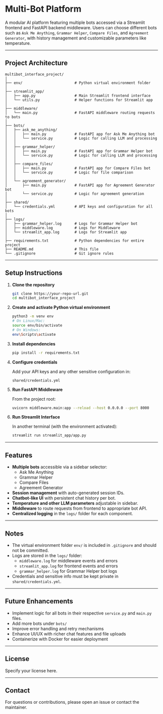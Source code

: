 # Multi-Bot Platform

A modular AI platform featuring multiple bots accessed via a Streamlit frontend and FastAPI backend middleware. Users can choose different bots such as `Ask Me Anything`, `Grammar Helper`, `Compare Files`, and `Agreement Generator`, with history management and customizable parameters like temperature.

---

## Project Architecture

```
multibot_interface_project/
│
├── env/                        # Python virtual environment folder
│
├── streamlit_app/
│   ├── app.py                  # Main Streamlit frontend interface
│   └── utils.py                # Helper functions for Streamlit app
│
├── middleware/
│   └── main.py                 # FastAPI middleware routing requests to bots
│
├── bots/
│   ├── ask_me_anything/
│   │   ├── main.py             # FastAPI app for Ask Me Anything bot
│   │   └── service.py          # Logic for calling LLM and processing
│   │
│   ├── grammar_helper/
│   │   ├── main.py             # FastAPI app for Grammar Helper bot
│   │   └── service.py          # Logic for calling LLM and processing
│   │
│   ├── compare_files/
│   │   ├── main.py             # FastAPI app for Compare Files bot
│   │   └── service.py          # Logic for file comparison
│   │
│   └── agreement_generator/
│       ├── main.py             # FastAPI app for Agreement Generator bot
│       └── service.py          # Logic for agreement generation
│
├── shared/
│   └── credentials.yml         # API keys and configuration for all bots
│
├── logs/
│   ├── grammar_helper.log      # Logs for Grammar Helper bot
│   ├── middleware.log          # Logs for Middleware
│   └── streamlit_app.log       # Logs for Streamlit app
│
├── requirements.txt            # Python dependencies for entire project
├── README.md                   # This file
└── .gitignore                  # Git ignore rules
```

---

## Setup Instructions

1. **Clone the repository**

   ```bash
   git clone https://your-repo-url.git
   cd multibot_interface_project
   ```

2. **Create and activate Python virtual environment**

   ```bash
   python3 -m venv env
   # On Linux/Mac:
   source env/bin/activate
   # On Windows:
   env\Scripts\activate
   ```

3. **Install dependencies**

   ```bash
   pip install -r requirements.txt
   ```

4. **Configure credentials**

   Add your API keys and any other sensitive configuration in:

   ```
   shared/credentials.yml
   ```

5. **Run FastAPI Middleware**

   From the project root:

   ```bash
   uvicorn middleware.main:app --reload --host 0.0.0.0 --port 8000
   ```

6. **Run Streamlit Interface**

   In another terminal (with the environment activated):

   ```bash
   streamlit run streamlit_app/app.py
   ```

---

## Features

- **Multiple bots** accessible via a sidebar selector:
  - Ask Me Anything
  - Grammar Helper
  - Compare Files
  - Agreement Generator
- **Session management** with auto-generated session IDs.
- **Chatbot-like UI** with persistent chat history per bot.
- **Temperature and other LLM parameters** adjustable in sidebar.
- **Middleware** to route requests from frontend to appropriate bot API.
- **Centralized logging** in the `logs/` folder for each component.

---

## Notes

- The virtual environment folder `env/` is included in `.gitignore` and should not be committed.
- Logs are stored in the `logs/` folder:
  - `middleware.log` for middleware events and errors
  - `streamlit_app.log` for frontend events and errors
  - `grammar_helper.log` for Grammar Helper bot logs
- Credentials and sensitive info must be kept private in `shared/credentials.yml`.

---

## Future Enhancements

- Implement logic for all bots in their respective `service.py` and `main.py` files.
- Add more bots under `bots/`
- Improve error handling and retry mechanisms
- Enhance UI/UX with richer chat features and file uploads
- Containerize with Docker for easier deployment

---

## License

Specify your license here.

---

## Contact

For questions or contributions, please open an issue or contact the maintainer.

